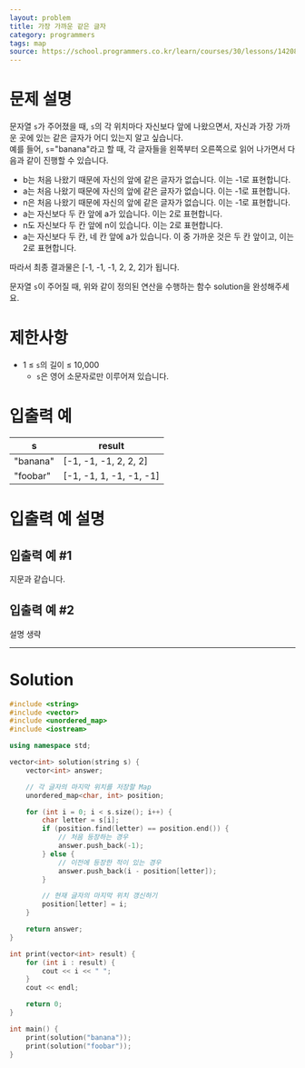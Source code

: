 ```yaml
---
layout: problem
title: 가장 가까운 같은 글자
category: programmers
tags: map
source: https://school.programmers.co.kr/learn/courses/30/lessons/142086
---
```


# 문제 설명

문자열 `s`가 주어졌을 때, `s`의 각 위치마다 자신보다 앞에 나왔으면서, 자신과 가장 가까운 곳에 있는 같은 글자가 어디 있는지 알고 싶습니다.  
예를 들어, `s`="banana"라고 할 때,  각 글자들을 왼쪽부터 오른쪽으로 읽어 나가면서 다음과 같이 진행할 수 있습니다.

- b는 처음 나왔기 때문에 자신의 앞에 같은 글자가 없습니다. 이는 -1로 표현합니다.
- a는 처음 나왔기 때문에 자신의 앞에 같은 글자가 없습니다. 이는 -1로 표현합니다.
- n은 처음 나왔기 때문에 자신의 앞에 같은 글자가 없습니다. 이는 -1로 표현합니다.
- a는 자신보다 두 칸 앞에 a가 있습니다. 이는 2로 표현합니다.
- n도 자신보다 두 칸 앞에 n이 있습니다. 이는 2로 표현합니다.
- a는 자신보다 두 칸, 네 칸 앞에 a가 있습니다. 이 중 가까운 것은 두 칸 앞이고, 이는 2로 표현합니다.

따라서 최종 결과물은 [-1, -1, -1, 2, 2, 2]가 됩니다.

문자열 `s`이 주어질 때, 위와 같이 정의된 연산을 수행하는 함수 solution을 완성해주세요.

# 제한사항

- 1 ≤ `s`의 길이 ≤ 10,000
    - `s`은 영어 소문자로만 이루어져 있습니다.

# 입출력 예

| s | result |
| --- | --- |
| "banana" | [-1, -1, -1, 2, 2, 2] |
| "foobar" | [-1, -1, 1, -1, -1, -1] |

# 입출력 예 설명

## 입출력 예 #1

지문과 같습니다.

## 입출력 예 #2

설명 생략

---

# Solution

```cpp
#include <string>
#include <vector>
#include <unordered_map>
#include <iostream>

using namespace std;

vector<int> solution(string s) {
    vector<int> answer;

    // 각 글자의 마지막 위치를 저장할 Map
    unordered_map<char, int> position;

    for (int i = 0; i < s.size(); i++) {
        char letter = s[i];
        if (position.find(letter) == position.end()) {
            // 처음 등장하는 경우
            answer.push_back(-1);
        } else {
            // 이전에 등장한 적이 있는 경우
            answer.push_back(i - position[letter]);
        }

        // 현재 글자의 마지막 위치 갱신하기
        position[letter] = i;
    }

    return answer;
}

int print(vector<int> result) {
    for (int i : result) {
        cout << i << " ";
    }
    cout << endl;

    return 0;
}

int main() {
    print(solution("banana"));
    print(solution("foobar"));
}
```
